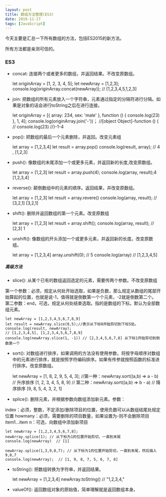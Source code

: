 ```yaml
---
layout: post
title: 数组方法整理(ES3)
date: 2019-11-17
tags: [JavaScript]
---
```


今天主要是汇总一下所有数组的方法，包括ES2015的新方法。

所有方法都是亲测可信的。

### ES3

- concat: 连接两个或者更多的数组，并返回结果。不改变原数组。

    let originArray = [1, 2, 3, 4, 5];
    let newArray = [1,2,3];
    console.log(originArray.concat(newArray));
    // [1,2,3,4,5,1,2,3]

- join: 把数组的所有元素放入一个字符串，元素通过指定的分隔符进行分隔。如果是对象的话会进行toString之后在进行连接。

    let originArray = [{
            array: 234,
            sex: 'male'
        }, function () {
            console.log(23)
        }, 1, 4];
    console.log(originArray.join('-'))；
    //[object Object]-function () {
    //  console.log(23)
    //}-1-4

- pop(): 把数组的最后一个元素删除，并返回。改变元素组

    let array = [1,2,3,4]
    let result = array.pop() 
    console.log(result, array); // 4 , [1,2,3]

- push(): 像数组的末尾添加一个或更多元素，并返回新的长度,改变原数组。

    let array = [1,2,3]
    let result = array.push(4);
    console.log(array, result);4 [1,2,3,4]

- reverse(): 颠倒数组中的元素的顺序。返回结果，并改变原数组。
    
    let array = [1,2,3]
    let result = array.revere()
    console.log(array, result); // [3,2,1] [3,2,1]

- shift(): 删除并返回数组的第一个元素。改变原数组

    let array = [1,2,3]
    let result = array.shift();
    console.log(array, result); // [2,3] 1

- unshift(): 像数组的开头添加一个或更多元素，并返回新的长度。改变原数组。

    let array = [1,2,3,4]
    array.unshift(0); // 5
    console.log(array)  // [1,2,3,4,5]

##### 高级方法

- slice(): 从某个已有的数组返回选定的元素，需要传两个参数。不改变原数组

 第一个参数：必须，规定从何处开始选取，如果是负数，那么规定从数组的尾部开始算起的位置，也就是说-1，值得就是倒数第一个个元素，-2就是倒数第二个。
    第二参数：end，可选，规定从何处结束选取。指的是数组的下标。默认为全部数组元素。

    let newArray = [1,2,3,4,5,6,7,8,9]
    let result = newArray.slice(0,5);//表示从下标0开始剪切到下标5处。
    console.log(result, newArray);
    // [1,2,3,4,5], [1,2,3,4,5,6,7,8,9]
    console.log(newArray.slice(1, -1)) // [2,3,4,5,6,7,8] 从下标1开始剪切到倒数第一个

- sort(): 对数组进行排序，如果调用的方法没有使用参数，将按字母顺序对数组中的元素进行排序，就是按照字符编码排序。如果有传参就按照函数的标准进行排序。改变原数组。

    let newArray = [1, 8, 2, 9, 5, 4, 3];
    //第一种：newArray.sort((a,b) => a - b) // 升序排序 [1, 2, 3, 4, 5, 8, 9]
    // 第二种：newArray.sort((a,b) => b - a) // 降序排序 [9, 8, 5, 4, 3, 2, 1]

- splice(): 删除元素，并根据参数向数组添加新元素。参数：

index：必须，整数，不定添加/删除项目的位置，使用负数可以从数组结尾处规定位置
howmany：必须，需要删除的项目数量，如果设置为-则不会删除项目
item1...item n：可选，向数组中添加新项目

    let newArray = [1,2,3,4,5,6,7,8];
    newArray.splice(1); // 从下标为1的位置开始剪切，一直到末尾
    console.log(newArray)  // [1]
    
    newArray.splice(1,3,9,8,7); // 从下标为1的位置开始剪切，一直到末尾，然后插入9,8,7
    console.log(newArray);  // [1, 9, 8, 7, 5, 6, 7, 8]

- toString(): 把数组转换为字符串，并返回结果。

    let newArray = [1,2,3,4]
    newArray.toString() // "1,2,3,4,"

- valueOf(): 返回数组对象的原始值，简单理解就是返回数组本身。



